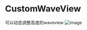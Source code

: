 # CustomWaveView
可以动态调整高度的waveview
![image](https://github.com/leo-wxy/CustomWaveView/blob/master/ezgif-3777952725.gif) 
